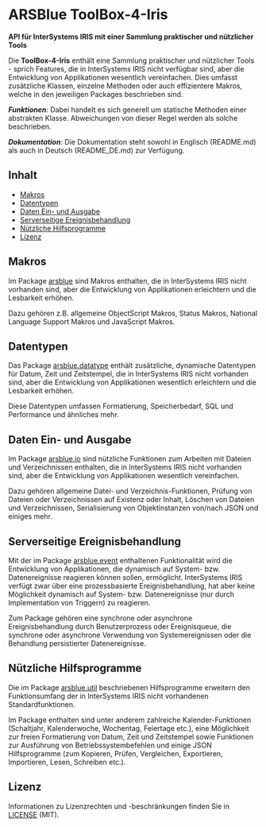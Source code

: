 # ARSBlue ToolBox-4-Iris

**API für InterSystems IRIS mit einer Sammlung praktischer und nützlicher Tools**

Die **ToolBox-4-Iris** enthält eine Sammlung praktischer und nützlicher Tools - sprich Features, die in InterSystems IRIS nicht verfügbar sind, aber die Entwicklung von Applikationen wesentlich vereinfachen. Dies umfasst zusätzliche Klassen, einzelne Methoden oder auch effizientere Makros, welche in den jeweiligen Packages beschrieben sind.

**_Funktionen_**: Dabei handelt es sich generell um statische Methoden einer abstrakten Klasse. Abweichungen von dieser Regel werden als solche beschrieben.

**_Dokumentation_**: Die Dokumentation steht sowohl in Englisch (README.md) als auch in Deutsch (README_DE.md) zur Verfügung.

## Inhalt

- [Makros](#makros)
- [Datentypen](#datentypen)
- [Daten Ein- und Ausgabe](#daten-ein-und-ausgabe)
- [Serverseitige Ereignisbehandlung](#serverseitige-ereignisbehandlung)
- [Nützliche Hilfsprogramme](#n%C3%BCtzliche-hilfsprogramme)
- [Lizenz](#lizenz)

## Makros

Im Package [arsblue](./arsblue) sind Makros enthalten, die in InterSystems IRIS nicht vorhanden sind, aber die Entwicklung von Applikationen erleichtern und die Lesbarkeit erhöhen. 

Dazu gehören z.B. allgemeine ObjectScript Makros, Status Makros, National Language Support Makros und JavaScript Makros.

## Datentypen

Das Package [arsblue.datatype](./arsblue/datatype) enthält zusätzliche, dynamische Datentypen für Datum, Zeit und Zeitstempel, die in InterSystems IRIS nicht vorhanden sind, aber die Entwicklung von Applikationen wesentlich erleichtern und die Lesbarkeit erhöhen. 

Diese Datentypen umfassen Formatierung, Speicherbedarf, SQL und Performance und ähnliches mehr.

## Daten Ein- und Ausgabe

Im Package [arsblue.io](./arsblue/io) sind nützliche Funktionen zum Arbeiten mit Dateien und Verzeichnissen enthalten, die in InterSystems IRIS nicht vorhanden sind, aber die Entwicklung von Applikationen wesentlich vereinfachen. 

Dazu gehören allgemeine Datei- und Verzeichnis-Funktionen, Prüfung von Dateien oder Verzeichnissen auf Existenz oder Inhalt, Löschen von Dateien und Verzeichnissen, Serialisierung von Objektinstanzen von/nach JSON und einiges mehr.

## Serverseitige Ereignisbehandlung

Mit der im Package [arsblue.event](./arsblue/event) enthaltenen Funktionalität wird die Entwicklung von Applikationen, die dynamisch auf System- bzw. Datenereignisse reagieren können sollen, ermöglicht. InterSystems IRIS verfügt zwar über eine prozessbasierte  Ereignisbehandlung, hat aber keine Möglichkeit dynamisch auf System- bzw. Datenereignisse (nur durch Implementation von Triggern) zu reagieren.

Zum Package gehören eine synchrone oder asynchrone Ereignisbehandlung durch Benutzerprozess oder Ereignisqueue, die synchrone oder asynchrone Verwendung von Systemereignissen oder die Behandlung persistierter Datenereignisse.

## Nützliche Hilfsprogramme

Die im Package [arsblue.util](./arsblue/util) beschriebenen Hilfsprogramme erweitern den Funktionsumfang der in InterSystems IRIS nicht vorhandenen Standardfunktionen.

Im Package enthalten sind unter anderem zahlreiche Kalender-Funktionen (Schaltjahr, Kalenderwoche, Wochentag, Feiertage etc.), eine Möglichkeit zur freien Formatierung von Datum, Zeit und Zeitstempel sowie Funktionen zur Ausführung von Betriebssystembefehlen und einige JSON Hilfsprogramme (zum Kopieren, Prüfen, Vergleichen, Exportieren, Importieren, Lesen, Schreiben etc.).

## Lizenz ##

Informationen zu Lizenzrechten und -beschränkungen finden Sie in [LICENSE](./LICENSE) (MIT).
